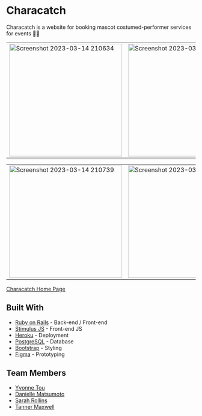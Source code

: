 # Characatch
Characatch is a website for booking mascot costumed-performer services for events 👯‍♀️
<table>
  <tr>
    <td>
      <img width="300" alt="Screenshot 2023-03-14 210634" src="https://user-images.githubusercontent.com/114258514/224997212-3b7eaad6-83ed-4aed-a18a-b47391a11bd8.png">
    </td>
    <td>
      <img width="300" alt="Screenshot 2023-03-14 210711" src="https://user-images.githubusercontent.com/114258514/224997385-8a18575c-4203-435e-b937-280d794812ae.png">
    </td>
  </tr>
</table>
<table>
  <tr>
    <td>
      <img width="300" alt="Screenshot 2023-03-14 210739" src="https://user-images.githubusercontent.com/114258514/224997456-8859be96-3f7a-41d7-a976-1c5a704439b1.png">
    </td>
    <td>
       <img width="300" alt="Screenshot 2023-03-14 210844" src="https://user-images.githubusercontent.com/114258514/224997508-cf66eceb-3792-489d-94f6-57a1add01c55.png">
    </td>
  </tr>
</table>









<a href="https://characatch-app-08438e6cbd51.herokuapp.com/">Characatch Home Page</a>

## Built With
- [Ruby on Rails](https://guides.rubyonrails.org/) - Back-end / Front-end
- [Stimulus JS](https://stimulus.hotwired.dev/) - Front-end JS
- [Heroku](https://heroku.com/) - Deployment
- [PostgreSQL](https://www.postgresql.org/) - Database
- [Bootstrap](https://getbootstrap.com/) - Styling
- [Figma](https://www.figma.com) - Prototyping

## Team Members
- [Yvonne Tou](https://www.linkedin.com/in/touyvonne/)
- [Danielle Matsumoto](https://www.linkedin.com/in/danielle-matsumoto/)
- [Sarah Rollins](https://www.linkedin.com/in/sarah-rollins-sr/)
- [Tanner Maxwell](https://www.linkedin.com/in/tanner-maxwell-18052088/)


